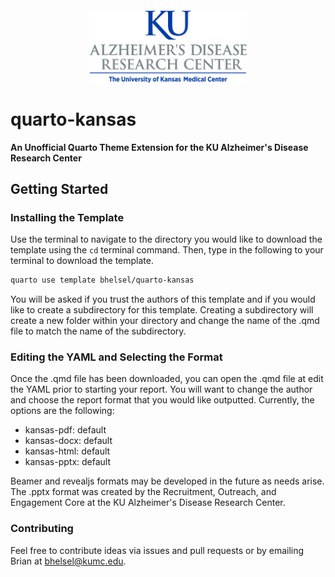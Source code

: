 <div style = "text-align: center; margin-top: 20px;">
  <img src = "_extensions/kansas/logos/KUADRCLogo.jpg" style = "max-width: 50%; height = auto;">
</div>

# quarto-kansas

**An Unofficial Quarto Theme Extension for the KU Alzheimer's Disease Research Center**

## Getting Started

### Installing the Template

Use the terminal to navigate to the directory you would like to download the template using the `cd` terminal command. Then, type in the following to your terminal to download the template.

```bash
quarto use template bhelsel/quarto-kansas
```
You will be asked if you trust the authors of this template and if you would like to create a subdirectory for this template. Creating a subdirectory will create a new folder within your directory and change the name of the .qmd file to match the name of the subdirectory.

### Editing the YAML and Selecting the Format

Once the .qmd file has been downloaded, you can open the .qmd file at edit the YAML prior to starting your report. You will want to change the author and choose the report format that you would like outputted. Currently, the options are the following:

- kansas-pdf: default
- kansas-docx: default
- kansas-html: default
- kansas-pptx: default

Beamer and revealjs formats may be developed in the future as needs arise. The .pptx format was created by the Recruitment, Outreach, and Engagement Core at the KU Alzheimer's Disease Research Center. 

### Contributing

Feel free to contribute ideas via issues and pull requests or by emailing Brian at <a href="mailto: bhelsel@kumc.edu">bhelsel@kumc.edu</a>.

